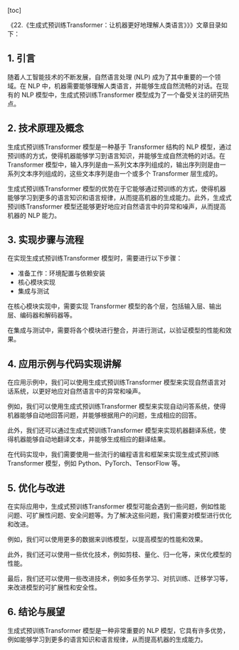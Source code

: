 
[toc]                    
                
                
《22.《生成式预训练Transformer：让机器更好地理解人类语言》》》文章目录如下：

## 1. 引言

随着人工智能技术的不断发展，自然语言处理 (NLP) 成为了其中重要的一个领域。在 NLP 中，机器需要能够理解人类语言，并能够生成自然流畅的对话。在现有的 NLP 模型中，生成式预训练Transformer 模型成为了一个备受关注的研究热点。

## 2. 技术原理及概念

生成式预训练Transformer 模型是一种基于 Transformer 结构的 NLP 模型，通过预训练的方式，使得机器能够学习到语言知识，并能够生成自然流畅的对话。在 Transformer 模型中，输入序列是由一系列文本序列组成的，输出序列则是由一系列文本序列组成的，这些文本序列是由一个或多个 Transformer 层生成的。

生成式预训练Transformer 模型的优势在于它能够通过预训练的方式，使得机器能够学习到更多的语言知识和语言规律，从而提高机器的生成能力。此外，生成式预训练Transformer 模型还能够更好地应对自然语言中的异常和噪声，从而提高机器的 NLP 能力。

## 3. 实现步骤与流程

在实现生成式预训练Transformer 模型时，需要进行以下步骤：

- 准备工作：环境配置与依赖安装
- 核心模块实现
- 集成与测试

在核心模块实现中，需要实现 Transformer 模型的各个层，包括输入层、输出层、编码器和解码器等。

在集成与测试中，需要将各个模块进行整合，并进行测试，以验证模型的性能和效果。

## 4. 应用示例与代码实现讲解

在应用示例中，我们可以使用生成式预训练Transformer 模型来实现自然语言对话系统，以更好地应对自然语言中的异常和噪声。

例如，我们可以使用生成式预训练Transformer 模型来实现自动问答系统，使得机器能够自动地回答问题，并能够根据用户的问题，生成相应的回答。

此外，我们还可以通过生成式预训练Transformer 模型来实现机器翻译系统，使得机器能够自动地翻译文本，并能够生成相应的翻译结果。

在代码实现中，我们需要使用一些流行的编程语言和框架来实现生成式预训练Transformer 模型，例如 Python、PyTorch、TensorFlow 等。

## 5. 优化与改进

在实际应用中，生成式预训练Transformer 模型可能会遇到一些问题，例如性能问题、可扩展性问题、安全问题等。为了解决这些问题，我们需要对模型进行优化和改进。

例如，我们可以使用更多的数据来训练模型，以提高模型的性能和效果。

此外，我们还可以使用一些优化技术，例如剪枝、量化、归一化等，来优化模型的性能。

最后，我们还可以使用一些改进技术，例如多任务学习、对抗训练、迁移学习等，来改进模型的可扩展性和安全性。

## 6. 结论与展望

生成式预训练Transformer 模型是一种非常重要的 NLP 模型，它具有许多优势，例如能够学习到更多的语言知识和语言规律，从而提高机器的生成能力。

